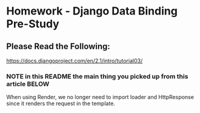 # Homework - Django Data Binding Pre-Study

## Please Read the Following:
https://docs.djangoproject.com/en/2.1/intro/tutorial03/

### NOTE in this README the main thing you picked up from this article BELOW


When using Render, we no longer need to import loader and HttpResponse since it renders the request in the template.
